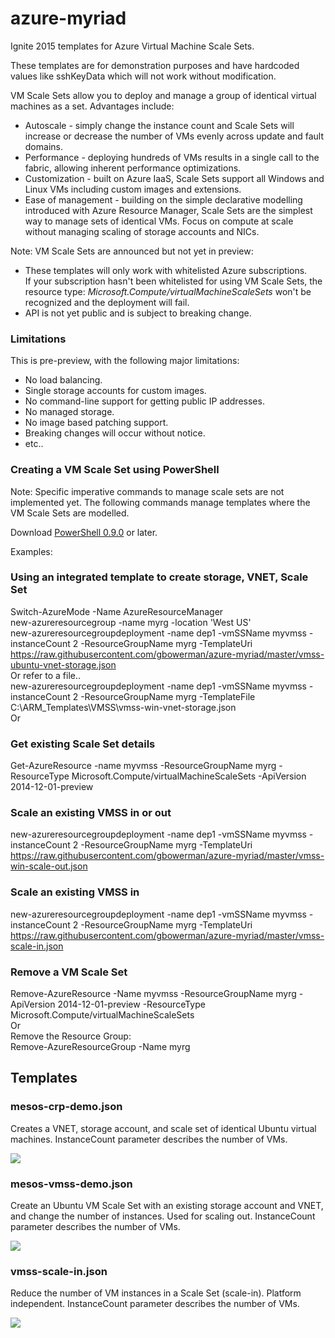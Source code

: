 # azure-myriad
Ignite 2015 templates for Azure Virtual Machine Scale Sets. 

These templates are for demonstration purposes and have hardcoded values like sshKeyData which will not work without modification.

VM Scale Sets allow you to deploy and manage a group of identical virtual machines as a set. Advantages include:
-	Autoscale - simply change the instance count and Scale Sets will increase or decrease the number of VMs evenly across update and fault domains.
-	Performance - deploying hundreds of VMs results in a single call to the fabric, allowing inherent performance optimizations.
-	Customization - built on Azure IaaS, Scale Sets support all Windows and Linux VMs including custom images and extensions.
-	Ease of management - building on the simple declarative modelling introduced with Azure Resource Manager, Scale Sets are the simplest way to manage sets of identical VMs. Focus on compute at scale without managing scaling of storage accounts and NICs.

Note: VM Scale Sets are announced but not yet in preview:
- These templates will only work with whitelisted Azure subscriptions.<br/> 
  If your subscription hasn't been whitelisted for using VM Scale Sets, the resource type: <i>Microsoft.Compute/virtualMachineScaleSets</i> won't be recognized and the deployment will fail.
- API is not yet public and is subject to breaking change.

### Limitations

This is pre-preview, with the following major limitations:

-	No load balancing.
-	Single storage accounts for custom images.
-	No command-line support for getting public IP addresses.
-	No managed storage.
-	No image based patching support.
-	Breaking changes will occur without notice.
-	etc..

### Creating a VM Scale Set using PowerShell
 
Note: Specific imperative commands to manage scale sets are not implemented yet. The following commands manage templates where the VM Scale Sets are modelled.

Download <a href="http://az412849.vo.msecnd.net/downloads04/azure-powershell.0.9.0a.msi">PowerShell 0.9.0</a> or later.

Examples:
 
### Using an integrated template to create storage, VNET, Scale Set
 
Switch-AzureMode -Name AzureResourceManager<br/>
new-azureresourcegroup -name myrg -location 'West US'<br/>
new-azureresourcegroupdeployment -name dep1 -vmSSName myvmss -instanceCount 2 -ResourceGroupName myrg -TemplateUri https://raw.githubusercontent.com/gbowerman/azure-myriad/master/vmss-ubuntu-vnet-storage.json<br/>
Or refer to a file..<br/>
new-azureresourcegroupdeployment -name dep1 -vmSSName myvmss -instanceCount 2 -ResourceGroupName myrg -TemplateFile C:\ARM_Templates\VMSS\vmss-win-vnet-storage.json<br/>
Or<br/>

 
### Get existing Scale Set details
 
Get-AzureResource -name myvmss -ResourceGroupName myrg -ResourceType Microsoft.Compute/virtualMachineScaleSets -ApiVersion 2014-12-01-preview
 
### Scale an existing VMSS in or out
 
new-azureresourcegroupdeployment -name dep1 -vmSSName myvmss -instanceCount 2 -ResourceGroupName myrg -TemplateUri https://raw.githubusercontent.com/gbowerman/azure-myriad/master/vmss-win-scale-out.json

### Scale an existing VMSS in

new-azureresourcegroupdeployment -name dep1 -vmSSName myvmss -instanceCount 2 -ResourceGroupName myrg -TemplateUri https://raw.githubusercontent.com/gbowerman/azure-myriad/master/vmss-scale-in.json
 
### Remove a VM Scale Set
 
Remove-AzureResource -Name myvmss -ResourceGroupName myrg -ApiVersion 2014-12-01-preview -ResourceType Microsoft.Compute/virtualMachineScaleSets<br/>
Or<br/>
Remove the Resource Group:<br/>
Remove-AzureResourceGroup -Name myrg<br/>


## Templates 

### mesos-crp-demo.json

Creates a VNET, storage account, and scale set of identical Ubuntu virtual machines.
InstanceCount parameter describes the number of VMs.

<a href="https://portal.azure.com/#create/Microsoft.Template/uri/https%3A%2F%2Fraw.githubusercontent.com%2Fgbowerman%2Fazure-myriad%2fmaster%2Fignite2015%2Fmesos-crp-demo.jso" target="_blank">
    <img src="http://azuredeploy.net/deploybutton.png"/>
</a>

### mesos-vmss-demo.json

Create an Ubuntu VM Scale Set with an existing storage account and VNET, and change the number of instances. Used for scaling out.
InstanceCount parameter describes the number of VMs.

<a href="https://portal.azure.com/#create/Microsoft.Template/uri/https%3A%2F%2Fraw.githubusercontent.com%2Fgbowerman%2Fazure-myriad%2Fmaster%2Fignite2015%2fmesos-vmss-demo.json" target="_blank">
    <img src="http://azuredeploy.net/deploybutton.png"/>
</a>

### vmss-scale-in.json

Reduce the number of VM instances in a Scale Set (scale-in). Platform independent.
InstanceCount parameter describes the number of VMs.

<a href="https://portal.azure.com/#create/Microsoft.Template/uri/https%3A%2F%2Fraw.githubusercontent.com%2Fgbowerman%2Fazure-myriadmaster%2F%2fignite2015%2Fvmss-scale-in.json" target="_blank">
    <img src="http://azuredeploy.net/deploybutton.png"/>
</a>